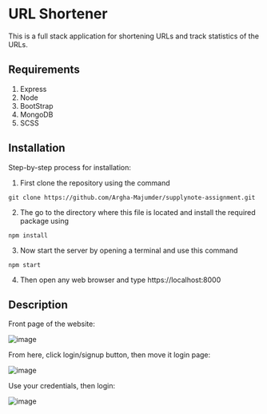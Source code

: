 # URL Shortener
This is a full stack application for shortening URLs and track statistics of the URLs.

## Requirements
1. Express
2. Node
3. BootStrap
4. MongoDB
5. SCSS

## Installation

Step-by-step process for installation:

1. First clone the repository using the command

```
git clone https://github.com/Argha-Majumder/supplynote-assignment.git
```

2. The go to the directory where this file is located and install the required package using

```
npm install
```

3. Now start the server by opening a terminal and use this command

```
npm start
```

4. Then open any web browser and type 
https://localhost:8000

## Description

Front page of the website:

![image](https://github.com/Argha-Majumder/supplynote-assignment/assets/81928385/8e074382-6158-48a0-9c6d-1fc8fd997e47)

From here, click login/signup button, then move it login page:

![image](https://github.com/Argha-Majumder/supplynote-assignment/assets/81928385/cf64323f-efa7-4007-9123-08d6c33a5821)

Use your credentials, then login:

![image](https://github.com/Argha-Majumder/supplynote-assignment/assets/81928385/9ecf6b52-b7e6-46c6-b565-3f71f2ca8304)